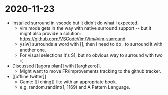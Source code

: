 # 2020-11-23

- Installed surround in vscode but it didn't do what I expected.
  - vim mode gets in the way with native surround support -- but it might also provide a solution: https://github.com/VSCodeVim/Vim#vim-surround
  - ysiw] surrounds a word with [], then I need to do . to surround it with another one.
  - For visual selections it's S], but no obvious way to surround with two :(
- Discussed [[agora plan]] with [[arghzero]].
  - Might want to move FR/improvements tracking to the github tracker.
- [[offline twitter]]
  - Game: [[i ching]] lite with an appropriate book.
  - e.g. random.randint(1, 1169) and A Pattern Language.

